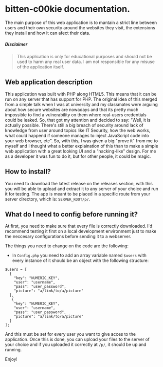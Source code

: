# bitten-c00kie documentation.

The main purpose of this web application is to mantain a strict line between users and their own security around the websites they visit, the extensions they install and how it can afect their data.

##### Disclaimer
> This application is only for educational purposes and should not be used to harm any real user data. I am not responsible for any misuse of the application itself.


## Web application description
This application was built with PHP along HTML5. This means that it can be run on any server that has support for PHP. The original idea of this merged from a simple talk when I was at university and my classmates were arguing about how secure websites are nowadays and that its pretty much impossible to find a vulnerability on them where real-users credentials could be leaked. So, that got my attention and decided to say: "Well, it is actually possible. There's still a big breach of security around lack of knowledge from user around topics like IT Security, how the web works, what could happend if someone manages to inject JavaScript code into your web browser, etc". So, with this, I was given a big "prove it" from me to myself and I thought what a better explaination of this than to make a simple web application with a great looking UI and a "hacking-like" design. For me as a developer it was fun to do it, but for other people, it could be magic.

## How to install?
You need to download the latest release on the releases section, with this you will be able to upload and extract it to any server of your choice and run it for testing. The app is meant to be placed in a specific route from your server directory, which is: ```SERVER_ROOT/p/```.

## What do I need to config before running it?
At first, you need to make sure that every file is correctly downloaded. I'd recommend testing it first on a local development environment just to make the neccesary configurations before sending it to a webserver. 

The things you need to change on the code are the following:
* In ```Config.php``` you need to add an array variable named ```$users``` with every instance of it should be an object with the following structure:

```
$users = [
  {
    "key": "NUMERIC_KEY",
    "user": "username",
    "pass": "user_password",
    "picture": "a/link/to/a/picture"
  },
   {
    "key": "NUMERIC_KEY",
    "user": "username",
    "pass": "user_password",
    "picture": "a/link/to/a/picture"
  }
];
```

And this must be set for every user you want to give acces to the application. Once this is done, you can upload your files to the server of your choice and if you uploaded it correctly at ```/p/```, it should be up and running.

Enjoy!

